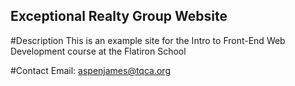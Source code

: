 Exceptional Realty Group Website
---

#Description
This is an example site for the Intro to Front-End Web Development course at the Flatiron School

#Contact
Email: aspenjames@tqca.org
